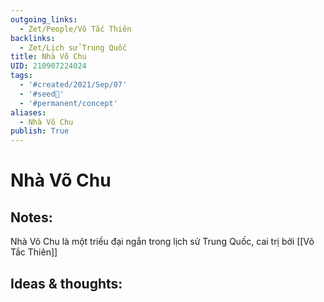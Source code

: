 ```yaml
---
outgoing_links:
  - Zet/People/Võ Tắc Thiên
backlinks:
  - Zet/Lịch sử Trung Quốc
title: Nhà Võ Chu
UID: 210907224024
tags:
  - '#created/2021/Sep/07'
  - '#seed🥜'
  - '#permanent/concept'
aliases:
  - Nhà Võ Chu
publish: True
---
```

# Nhà Võ Chu

## Notes:
Nhà Võ Chu là một triều đại ngắn trong lịch sử Trung Quốc, cai trị bởi [[Võ Tắc Thiên]]

## Ideas & thoughts:
